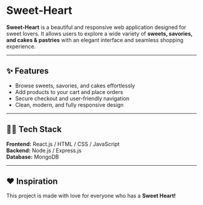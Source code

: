 # Sweet-Heart

**Sweet-Heart** is a beautiful and responsive web application designed for sweet lovers. It allows users to explore a wide variety of **sweets, savories, and cakes & pastries** with an elegant interface and seamless shopping experience.

---

## ✨ Features

- Browse sweets, savories, and cakes effortlessly  
- Add products to your cart and place orders  
- Secure checkout and user-friendly navigation  
- Clean, modern, and fully responsive design  

---

## 🧑‍💻 Tech Stack

**Frontend:** React.js / HTML / CSS / JavaScript  
**Backend:** Node.js / Express.js  
**Database:** MongoDB  

---

## ❤️ Inspiration

This project is made with love for everyone who has a **Sweet Heart!**
